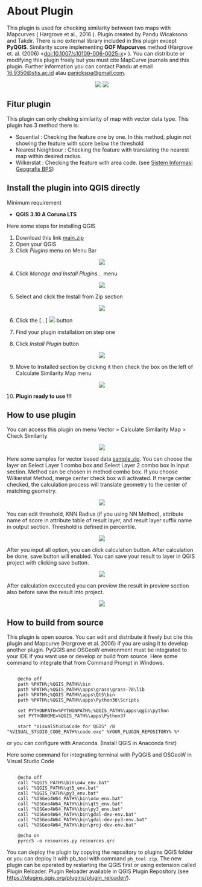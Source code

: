 # About Plugin

This plugin is used for checking similarity between two maps with Mapcurves ( Hargrove et al., 2016 ). Plugin created by Pandu Wicaksono and Takdir. There is no external library included in this plugin except **PyQGIS**. Similarity score implementing **GOF Mapcurves** method (Hargrove et. al. (2006) <[doi:10.1007/s10109-006-0025-x](https://doi.org/10.1007/s10109-006-0025-x)> ). You can distribute or modifying this plugin freely but you must cite MapCurve journals and this plugin. Further information you can contact Pandu at email 16.9350@stis.ac.id atau panickspa@gmail.com.

<div align="center">
<img src="https://latex.codecogs.com/svg.latex?GOF_{Mapcurves}=\sum{\frac{C}{C+A}\times\frac{C}{C+B}}"/>
<img src="https://github.com/panickspa/SimilarityPlugin/wiki/uploads/79e0483a7fa9a4ce311b13898bb876fa/image.png" />
</div>

## Fitur plugin

This plugin can only cheking similarity of map with vector data type. This plugin has 3 method there is:

*  Squential : Checking the feature one by one. In this method, plugin not showing the feature with score below the threshold
*  Nearest Neighbour : Checking the feature with translating the nearest map within desired radius.
*  Wilkerstat : Checking the feature with area code. (see [Sistem Informasi Geografis BPS](https://sig.bps.go.id/))
  

## Install the plugin into QGIS directly

Minimum requirement

 - **QGIS 3.10 A Coruna LTS**

Here some steps for installing QGIS

 1. Download this link [main.zip](https://github.com/panickspa/SimilarityPlugin/archive/refs/heads/main.zip)
 2. Open your QGIS
 3. Click *Plugins* menu on Menu Bar

<div align="center">
<img src="https://github.com/panickspa/SimilarityPlugin/wiki/uploads/db49312a38f98846a2783260826384e2/image.png"/>
</div>

 4. Click *Manage and Install Plugins...* menu

<div align="center">
<img src="https://github.com/panickspa/SimilarityPlugin/wiki/uploads/91f6e0928694e806a3c1e1c6585a3296/image.png"/>
</div>

 5. Select and click the Install from Zip section

<div align="center">
<img src="https://github.com/panickspa/SimilarityPlugin/wiki/uploads/18c153a368b85ff528c953b41c6a40a7/image.png"/>
</div>

 6. Click the [...] <img src="https://github.com/panickspa/SimilarityPlugin/wiki/uploads/7bbdff1818aa2193bc9d46cda71f3d6e/image.png"/> button

 7. Find your plugin installation on step one
 8. Click *Install Plugin* button

<div align="center">
<img src="https://github.com/panickspa/SimilarityPlugin/wiki/uploads/7ec6af98405d8004e370ff0aa862d36a/image.png"/>
</div>

 9. Move to Installed section by clicking it then check the box on the left of Calculate Similarity Map menu

<div align="center">
<img src="https://github.com/panickspa/SimilarityPlugin/wiki/uploads/1851181da2b6047918829b6b938b73f7/image.png"/>
</div>

 10. **Plugin ready to use !!!**
    

## How to use plugin
You can access this plugin on menu Vector > Calculate Similarity Map > Check Similarity

<div align="center">
<img src="https://github.com/panickspa/SimilarityPlugin/wiki/uploads/718c5c233c699148346fbfca67e93293/image.png"/>
</div>

Here some samples for vector based data [sample.zip](https://github.com/panickspa/SimilarityPlugin/blob/main/sample.zip). You can choose the layer on Select Layer 1 combo box and Select Layer 2 combo box in input section. Method can be chosen in method combo box. If you choose Wilkerstat Method, merge center check box will activated. If merge center checked, the calculation process will translate geometry to the center of matching geometry.

<div align="center">
<img src="https://github.com/panickspa/SimilarityPlugin/wiki/uploads/3469def04e15cc35cfa2d4b5c3b38ef5/InputSection.png"/>
</div>

You can edit threshold, KNN Radius (if you using NN Method), attribute name of score in attribute table of result layer, and result layer suffix name in output section. Threshold is defined in percentile.

<div align="center">
<img src="https://github.com/panickspa/SimilarityPlugin/wiki/uploads/0b4225586e36a12628e329b92e5b1ab8/OutputSection.png"/>
</div>

After you input all option, you can click calculation button. After calculation be done, save button will enabled. You can save your result to layer in QGIS project with clicking save button.

<div align="center">
<img src="https://github.com/panickspa/SimilarityPlugin/wiki/uploads/1073bcf7f274498a299258747905e19b/image.png"/>
</div>

After calculation excecuted you can preview the result in preview section also before save the result into project.

<div align="center">
  <div align="center">
    <img src="https://github.com/panickspa/SimilarityPlugin/wiki/uploads/d82c3df65bb9d4937d450407167716b5/PreviewSection.png" />
  </div>
</div>

## How to build from source

This plugin is open source. You can edit and distribute it freely but cite this plugin and Mapcurve (Hargrove et al. 2006) if you are using it to develop another plugin. PyQGIS and OSGeoW environment must be integrated to your IDE if you want use or develop or build from source. Here some command to integrate that from Command Prompt in Windows.

```

    @echo off
    path %PATH%;%QGIS_PATH%\bin
    path %PATH%;%QGIS_PATH%\apps\grass\grass-78\lib
    path %PATH%;%QGIS_PATH%\apps\Qt5\bin
    path %PATH%;%QGIS_PATH%\apps\Python36\Scripts

    set PYTHONPATH=%PYTHONPATH%;%QGIS_PATH%\apps\qgis\python
    set PYTHONHOME=%QGIS_PATH%\apps\Python37  

    start "VisualStudioCode for QGIS" /B  "%VISUAL_STUDIO_CODE_PATH%\code.exe" %YOUR_PLUGIN_REPOSITORY% %*

```

or you can configure with Anaconda. (Install QGIS in Anaconda first)

Here some command for integrating terminal with PyQGIS and OSGeoW in Visual Studio Code

```

    @echo off
    call "%QGIS_PATH%\bin\o4w_env.bat"
    call "%QGIS_PATH%\qt5_env.bat"
    call "%QGIS_PATH%\py3_env.bat"
    call "%OSGeo4W64_PATH%\bin\o4w_env.bat"
    call "%OSGeo4W64_PATH%\bin\qt5_env.bat"
    call "%OSGeo4W64_PATH%\bin\py3_env.bat"
    call "%OSGeo4W64_PATH%\bin\gdal-dev-env.bat"
    call "%OSGeo4W64_PATH%\bin\gdal-dev-py3-env.bat"
    call "%OSGeo4W64_PATH%\bin\proj-dev-env.bat"

    @echo on
    pyrcc5 -o resources.py resources.qrc

```

You can deploy the plugin by copying the repository to plugins QGIS folder or you can deploy it with pb_tool with command `pb_tool zip`. The new plugin can be operated by restarting the QGIS first or using extension called Plugin Reloader. Plugin Reloader available in QGIS Plugin Repository (see https://plugins.qgis.org/plugins/plugin_reloader/).
